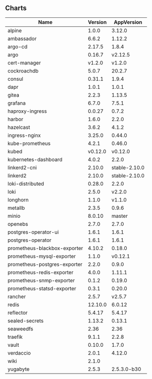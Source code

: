## Charts
Name | Version | AppVersion
-----|---------|-----------
alpine | 1.0.0 | 3.12.0
ambassador | 6.6.2 | 1.12.2
argo-cd | 2.17.5 | 1.8.4
argo | 0.16.7 | v2.12.5
cert-manager | v1.2.0 | v1.2.0
cockroachdb | 5.0.7 | 20.2.7
consul | 0.31.1 | 1.9.4
dapr | 1.0.1 | 1.0.1
gitea | 2.2.3 | 1.13.5
grafana | 6.7.0 | 7.5.1
haproxy-ingress | 0.0.27 | 0.7.2
harbor | 1.6.0 | 2.2.0
hazelcast | 3.6.2 | 4.1.2
ingress-nginx | 3.25.0 | 0.44.0
kube-prometheus | 4.2.1 | 0.46.0
kubed | v0.12.0 | v0.12.0
kubernetes-dashboard | 4.0.2 | 2.2.0
linkerd2-cni | 2.10.0 | stable-2.10.0
linkerd2 | 2.10.0 | stable-2.10.0
loki-distributed | 0.28.0 | 2.2.0
loki | 2.5.0 | v2.2.0
longhorn | 1.1.0 | v1.1.0
metallb | 2.3.5 | 0.9.6
minio | 8.0.10 | master
openebs | 2.7.0 | 2.7.0
postgres-operator-ui | 1.6.1 | 1.6.1
postgres-operator | 1.6.1 | 1.6.1
prometheus-blackbox-exporter | 4.10.2 | 0.18.0
prometheus-mysql-exporter | 1.1.0 | v0.12.1
prometheus-postgres-exporter | 2.2.0 | 0.9.0
prometheus-redis-exporter | 4.0.0 | 1.11.1
prometheus-snmp-exporter | 0.1.2 | 0.19.0
prometheus-statsd-exporter | 0.3.1 | 0.20.0
rancher | 2.5.7 | v2.5.7
redis | 12.10.0 | 6.0.12
reflector | 5.4.17 | 5.4.17
sealed-secrets | 1.13.2 | 0.13.1
seaweedfs | 2.36 | 2.36
traefik | 9.1.1 | 2.2.8
vault | 0.10.0 | 1.7.0
verdaccio | 2.0.1 | 4.12.0
wiki | 2.1.0 | 
yugabyte | 2.5.3 | 2.5.3.0-b30
